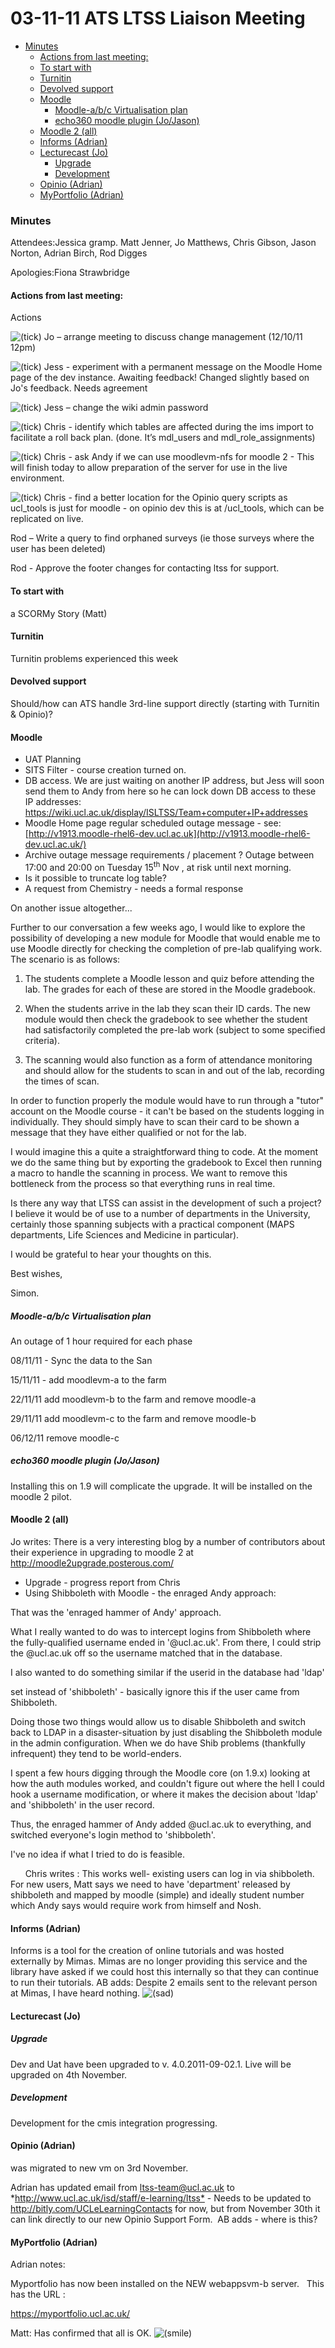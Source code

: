 # 03-11-11 ATS LTSS Liaison Meeting

-   [Minutes](#id-031111ATSLTSSLiaisonMeeting-Minutes)
    -   [Actions from last meeting:](#id-031111ATSLTSSLiaisonMeeting-Actionsfromlastmeeting:)
    -   [To start with](#id-031111ATSLTSSLiaisonMeeting-Tostartwith)
    -   [Turnitin](#id-031111ATSLTSSLiaisonMeeting-Turnitin)
    -   [Devolved support](#id-031111ATSLTSSLiaisonMeeting-Devolvedsupport)
    -   [Moodle](#id-031111ATSLTSSLiaisonMeeting-Moodle)
        -   [Moodle-a/b/c Virtualisation plan](#id-031111ATSLTSSLiaisonMeeting-Moodle-a/b/cVirtualisationplan)
        -   [echo360 moodle plugin (Jo/Jason)](#id-031111ATSLTSSLiaisonMeeting-echo360moodleplugin(Jo/Jason))
    -   [Moodle 2 (all)](#id-031111ATSLTSSLiaisonMeeting-Moodle2(all))
    -   [Informs (Adrian)](#id-031111ATSLTSSLiaisonMeeting-Informs(Adrian))
    -   [Lecturecast (Jo)](#id-031111ATSLTSSLiaisonMeeting-Lecturecast(Jo))
        -   [Upgrade](#id-031111ATSLTSSLiaisonMeeting-Upgrade)
        -   [Development](#id-031111ATSLTSSLiaisonMeeting-Development)
    -   [Opinio (Adrian)](#id-031111ATSLTSSLiaisonMeeting-Opinio(Adrian))
    -   [MyPortfolio (Adrian)](#id-031111ATSLTSSLiaisonMeeting-MyPortfolio(Adrian))

### Minutes

Attendees:Jessica gramp. Matt Jenner, Jo Matthews, Chris Gibson, Jason Norton, Adrian Birch, Rod Digges

Apologies:Fiona Strawbridge

#### Actions from last meeting:

Actions

<img src="images/icons/emoticons/check.svg" alt="(tick)" class="emoticon emoticon-tick" /> Jo – arrange meeting to discuss change management (12/10/11 12pm)

<img src="images/icons/emoticons/check.svg" alt="(tick)" class="emoticon emoticon-tick" /> Jess - experiment with a permanent message on the Moodle Home page of the dev instance. Awaiting feedback! Changed slightly based on Jo's feedback. Needs agreement

<img src="images/icons/emoticons/check.svg" alt="(tick)" class="emoticon emoticon-tick" /> Jess – change the wiki admin password

<img src="images/icons/emoticons/check.svg" alt="(tick)" class="emoticon emoticon-tick" /> Chris - identify which tables are affected during the ims import to facilitate a roll back plan. (done. It’s mdl\_users and mdl\_role\_assignments)

<img src="images/icons/emoticons/check.svg" alt="(tick)" class="emoticon emoticon-tick" /> Chris - ask Andy if we can use moodlevm-nfs for moodle 2 - This will finish today to allow preparation of the server for use in the live environment.

<img src="images/icons/emoticons/check.svg" alt="(tick)" class="emoticon emoticon-tick" /> Chris - find a better location for the Opinio query scripts as ucl\_tools is just for moodle - on opinio dev this is at /ucl\_tools, which can be replicated on live.

Rod – Write a query to find orphaned surveys (ie those surveys where the user has been deleted)

Rod - Approve the footer changes for contacting ltss for support.

#### To start with

a SCORMy Story (Matt)

#### Turnitin

Turnitin problems experienced this week

#### Devolved support

Should/how can ATS handle 3rd-line support directly (starting with Turnitin & Opinio)?

#### Moodle

-   UAT Planning
-   SITS Filter - course creation turned on.
-   DB access. We are just waiting on another IP address, but Jess will soon send them to Andy from here so he can lock down DB access to these IP addresses: <https://wiki.ucl.ac.uk/display/ISLTSS/Team+computer+IP+addresses>
-   Moodle Home page regular scheduled outage message - see: [http://v1913.moodle-rhel6-dev.ucl.ac.uk](http://v1913.moodle-rhel6-dev.ucl.ac.uk/)
-   Archive outage message requirements / placement ? Outage between 17:00 and 20:00 on Tuesday 15<sup>th</sup> Nov , at risk until next morning.
-   Is it possible to truncate log table?
-   A request from Chemistry - needs a formal response

On another issue altogether...

Further to our conversation a few weeks ago, I would like to explore the possibility of developing a new module for Moodle that would enable me to use Moodle directly for checking the completion of pre-lab qualifying work. The scenario is as follows:

1. The students complete a Moodle lesson and quiz before attending the lab. The grades for each of these are stored in the Moodle gradebook.

2. When the students arrive in the lab they scan their ID cards. The new module would then check the gradebook to see whether the student had satisfactorily completed the pre-lab work (subject to some specified criteria).

3. The scanning would also function as a form of attendance monitoring and should allow for the students to scan in and out of the lab, recording the times of scan.

In order to function properly the module would have to run through a "tutor" account on the Moodle course - it can't be based on the students logging in individually. They should simply have to scan their card to be shown a message that they have either qualified or not for the lab.

I would imagine this a quite a straightforward thing to code. At the moment we do the same thing but by exporting the gradebook to Excel then running a macro to handle the scanning in process. We want to remove this bottleneck from the process so that everything runs in real time.

Is there any way that LTSS can assist in the development of such a project? I believe it would be of use to a number of departments in the University, certainly those spanning subjects with a practical component (MAPS departments, Life Sciences and Medicine in particular).

I would be grateful to hear your thoughts on this.

Best wishes,

Simon.

##### Moodle-a/b/c Virtualisation plan

An outage of 1 hour required for each phase

08/11/11 - Sync the data to the San

15/11/11 - add moodlevm-a to the farm

22/11/11 add moodlevm-b to the farm and remove moodle-a

29/11/11 add moodlevm-c to the farm and remove moodle-b

06/12/11 remove moodle-c

##### echo360 moodle plugin (Jo/Jason)

Installing this on 1.9 will complicate the upgrade. It will be installed on the moodle 2 pilot.

#### Moodle 2 (all)

Jo writes: There is a very interesting blog by a number of contributors about their experience in upgrading to moodle 2 at <http://moodle2upgrade.posterous.com/>

-   Upgrade - progress report from Chris
-   Using Shibboleth with Moodle - the enraged Andy approach:

That was the 'enraged hammer of Andy' approach.

What I really wanted to do was to intercept logins from Shibboleth where the fully-qualified username ended in '@ucl.ac.uk'. From there, I could strip the @ucl.ac.uk off so the username matched that in the database.

I also wanted to do something similar if the userid in the database had 'ldap'

set instead of 'shibboleth' - basically ignore this if the user came from Shibboleth.

Doing those two things would allow us to disable Shibboleth and switch back to LDAP in a disaster-situation by just disabling the Shibboleth module in the admin configuration. When we do have Shib problems (thankfully infrequent) they tend to be world-enders.

I spent a few hours digging through the Moodle core (on 1.9.x) looking at how the auth modules worked, and couldn't figure out where the hell I could hook a username modification, or where it makes the decision about 'ldap' and 'shibboleth' in the user record.

Thus, the enraged hammer of Andy added @ucl.ac.uk to everything, and switched everyone's login method to 'shibboleth'.

I've no idea if what I tried to do is feasible.

      Chris writes : This works well- existing users can log in via shibboleth. For new users, Matt says we need to have 'department' released by shibboleth and mapped by moodle (simple) and ideally student number which Andy says would require work from himself and Nosh.

#### Informs (Adrian)

Informs is a tool for the creation of online tutorials and was hosted externally by Mimas. Mimas are no longer providing this service and the library have asked if we could host this internally so that they can continue to run their tutorials. AB adds: Despite 2 emails sent to the relevant person at Mimas, I have heard nothing. <img src="images/icons/emoticons/sad.svg" alt="(sad)" class="emoticon emoticon-sad" />

#### Lecturecast (Jo)

##### Upgrade

Dev and Uat have been upgraded to v. 4.0.2011-09-02.1. Live will be upgraded on 4th November.

##### Development

Development for the cmis integration progressing.

#### Opinio (Adrian)

was migrated to new vm on 3rd November.

Adrian has updated email from ltss-team@ucl.ac.uk to \*<http://www.ucl.ac.uk/isd/staff/e-learning/ltss*> - Needs to be updated to <http://bitly.com/UCLeLearningContacts> for now, but from November 30th it can link directly to our new Opinio Support Form.  AB adds - where is this?

#### MyPortfolio (Adrian)

Adrian notes:

Myportfolio has now been installed on the NEW webappsvm-b server.   This has the URL :

<https://myportfolio.ucl.ac.uk/>

Matt: Has confirmed that all is OK. <img src="images/icons/emoticons/smile.svg" alt="(smile)" class="emoticon emoticon-smile" />
